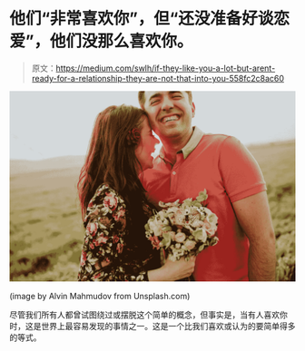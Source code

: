 # 他们“非常喜欢你”，但“还没准备好谈恋爱”，他们没那么喜欢你。

> 原文：<https://medium.com/swlh/if-they-like-you-a-lot-but-arent-ready-for-a-relationship-they-are-not-that-into-you-558fc2c8ac60>

![](img/44207e5d2dd9bd334a7a4e484c4bd3f2.png)

(image by Alvin Mahmudov from Unsplash.com)

尽管我们所有人都曾试图绕过或摆脱这个简单的概念，但事实是，当有人喜欢你时，这是世界上最容易发现的事情之一。这是一个比我们喜欢或认为的要简单得多的等式。